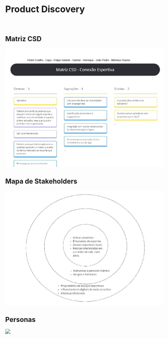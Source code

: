 <h1>Product Discovery</h1><br>

<h2>Matriz CSD</h2>
<img src="images/Matriz CSD.png">
<br>
<h2>Mapa de Stakeholders</h2>
<img src="images/MapaStakeholders.png">
<br>
<h2>Personas</h2>
<img src="images/p11.pdf">

